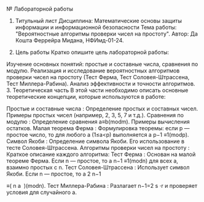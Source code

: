 № Лабораторной работы
1. Титульный лист
Дисциплина: Математические основы защиты информации и информационной безопасности
Тема работы: "Вероятностные алгоритмы проверки чисел на простоту".
Автор: Да Кошта Феррейра Мидана, НФИмд-01-24.

3. Цель работы
Кратко опишите цель лабораторной работы:

Изучение основных понятий: простые и составные числа, сравнения по модулю.
Реализация и исследование вероятностных алгоритмов проверки чисел на простоту (Тест Ферма, Тест Соловея-Штрассена, Тест Миллера-Рабина).
Анализ эффективности и точности алгоритмов.
3. Теоретическая часть
В этой части необходимо описать основные теоретические концепции, которые используются в работе:

Простые и составные числа :
Определение простых и составных чисел.
Примеры простых чисел (например, 2, 3, 5, 7 и т.д.).
Сравнения по модулю :
Определение сравнения a≡b(modm).
Примеры вычисления остатков.
Малая теорема Ферма :
Формулировка теоремы: если p — простое число, то для любого a (1≤a<p) выполняется a 
p−1
 ≡1(modp).
Символ Якоби :
Определение символа Якоби.
Его использование в тесте Соловея-Штрассена.
Алгоритмы проверки чисел на простоту :
Краткое описание каждого алгоритма:
Тест Ферма :
Основан на малой теореме Ферма.
Если n — простое, то a 
n−1
 ≡1(modn) для всех a, взаимно простых с n.
Тест Соловея-Штрассена :
Использует символ Якоби.
Если n — простое, то a 
2
n−1
​
 
 ≡( 
n
a
​
 )(modn).
Тест Миллера-Рабина :
Разлагает n−1=2 
s
 ⋅r и проверяет условия для случайного a.
